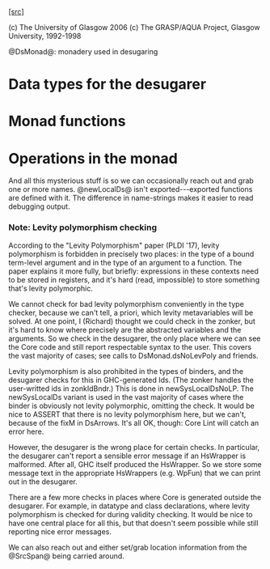 [[src]](https://github.com/ghc/ghc/tree/master/compiler/deSugar/DsMonad.hs)

(c) The University of Glasgow 2006
(c) The GRASP/AQUA Project, Glasgow University, 1992-1998


@DsMonad@: monadery used in desugaring


# Data types for the desugarer


# Monad functions


# Operations in the monad


And all this mysterious stuff is so we can occasionally reach out and
grab one or more names.  @newLocalDs@ isn't exported---exported
functions are defined with it.  The difference in name-strings makes
it easier to read debugging output.

### Note: Levity polymorphism checking

According to the "Levity Polymorphism" paper (PLDI '17), levity
polymorphism is forbidden in precisely two places: in the type of a bound
term-level argument and in the type of an argument to a function. The paper
explains it more fully, but briefly: expressions in these contexts need to be
stored in registers, and it's hard (read, impossible) to store something
that's levity polymorphic.

We cannot check for bad levity polymorphism conveniently in the type checker,
because we can't tell, a priori, which levity metavariables will be solved.
At one point, I (Richard) thought we could check in the zonker, but it's hard
to know where precisely are the abstracted variables and the arguments. So
we check in the desugarer, the only place where we can see the Core code and
still report respectable syntax to the user. This covers the vast majority
of cases; see calls to DsMonad.dsNoLevPoly and friends.

Levity polymorphism is also prohibited in the types of binders, and the
desugarer checks for this in GHC-generated Ids. (The zonker handles
the user-writted ids in zonkIdBndr.) This is done in newSysLocalDsNoLP.
The newSysLocalDs variant is used in the vast majority of cases where
the binder is obviously not levity polymorphic, omitting the check.
It would be nice to ASSERT that there is no levity polymorphism here,
but we can't, because of the fixM in DsArrows. It's all OK, though:
Core Lint will catch an error here.

However, the desugarer is the wrong place for certain checks. In particular,
the desugarer can't report a sensible error message if an HsWrapper is malformed.
After all, GHC itself produced the HsWrapper. So we store some message text
in the appropriate HsWrappers (e.g. WpFun) that we can print out in the
desugarer.

There are a few more checks in places where Core is generated outside the
desugarer. For example, in datatype and class declarations, where levity
polymorphism is checked for during validity checking. It would be nice to
have one central place for all this, but that doesn't seem possible while
still reporting nice error messages.




We can also reach out and either set/grab location information from
the @SrcSpan@ being carried around.
